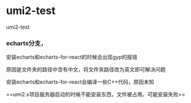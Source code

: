 # umi2-test
umi2-test

### echarts分支，
安装echarts和echarts-for-react的时候会出现gyp的报错

原因是文件夹的路径中含有中文，将文件夹路径改为英文即可解决问题

安装echarts和echarts-for-react会编译一些C++代码，原因未知

==umi2.x项目服务器启动的时候不能安装东西，文件被占用，可能安装失败==